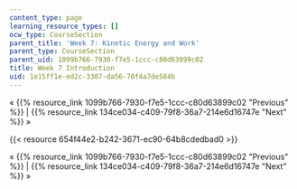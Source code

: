 ```yaml
---
content_type: page
learning_resource_types: []
ocw_type: CourseSection
parent_title: 'Week 7: Kinetic Energy and Work'
parent_type: CourseSection
parent_uid: 1099b766-7930-f7e5-1ccc-c80d63899c02
title: Week 7 Introduction
uid: 1e15ff1e-ed2c-3307-da56-70f4a7de584b
---
```


« {{% resource_link 1099b766-7930-f7e5-1ccc-c80d63899c02 "Previous" %}} | {{% resource_link 134ce034-c409-79f8-36a7-214e6d16747e "Next" %}} »

{{< resource 654f44e2-b242-3671-ec90-64b8cdedbad0 >}}

« {{% resource_link 1099b766-7930-f7e5-1ccc-c80d63899c02 "Previous" %}} | {{% resource_link 134ce034-c409-79f8-36a7-214e6d16747e "Next" %}} »